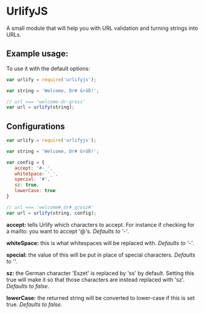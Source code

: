 # UrlifyJS

A small module that will help you with URL validation and turning strings into URLs.

## Example usage:

To use it with the default options:

```js
var urlify = require('urlifyjs');

var string = 'Welcome, Dr# Größ!';

// url === 'welcome-dr-gross'
var url = urlify(string);
```
## Configurations

```js
var urlify = require('urlifyjs');

var string = 'Welcome, Dr# Größ!';

var config = {
   accept: '#-_',
   whiteSpace: '_',
   special: '#',
   sz: true,
   lowerCase: true
}

// url === 'welcome#_dr#_grosz#'
var url = urlify(string, config);
```

**accept:** tells Urlify which characters to accept. For instance if checking for a mailto: you want to accept '@'s. *Defaults to '-'*.

**whiteSpace:** this is what whitespaces will be replaced with. *Defaults to '-'*.

**special:** the value of this will be put in place of special characters. *Defaults to ''*.

**sz:** the German character 'Eszet' is replaced by 'ss' by default. Setting this true will make it so that those characters are instead replaced with 'sz'. *Defaults to false*.

**lowerCase:** the returned string will be converted to lower-case if this is set true. *Defaults to false*.
